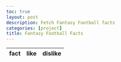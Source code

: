 ```yaml
---
toc: true
layout: post
description: Fetch Fantasy Football facts
categories: [project]
title: Fantasy Football Facts
---
```



<!-- HTML table fragment for page -->
<table>
  <thead>
  <tr>
    <th>fact</th>
    <th>like</th>
    <th>dislike</th>
  </tr>
  </thead>
  <tbody id="result">
    <!-- javascript generated data -->
  </tbody>
</table>

<!-- Script is layed out in a sequence (without a function) and will execute when page is loaded -->
<script>

  // prepare HTML defined "result" container for new output
  const resultContainer = document.getElementById("result");

  const like = "like";
  const dislike = "dislike";

  // prepare fetch urls
  const url = "https://football.aadit.dev/api/facts";
  const get_url = url +"/";
  const like_url = url + "/like/";  
  const jeer_url = url + "/jeer/";  

  // prepare fetch GET options
  const options = {
    method: 'GET', // *GET, POST, PUT, DELETE, etc.
    mode: 'cors', // no-cors, *cors, same-origin
    cache: 'default', // *default, no-cache, reload, force-cache, only-if-cached
    credentials: 'same-origin', // include, same-origin, omit
    headers: {
      'Content-Type': 'application/json'
      // 'Content-Type': 'application/x-www-form-urlencoded',
    },
  };
  // prepare fetch PUT options, clones with JS Spread Operator (...)
  const put_options = {...options, method: 'PUT'}; // clones and replaces method

  // fetch the API
  fetch(get_url, options)
    // response is a RESTful "promise" on any successful fetch
    .then(response => {
      // check for response errors
      if (response.status !== 200) {
          error('GET API response failure: ' + response.status);
          return;
      }
      // valid response will have JSON data
      response.json().then(data => {
          console.log(data);
          for (const row of data) {
            // make "tr element" for each "row of data"
            const tr = document.createElement("tr");
            
            const fact = document.createElement("td");
              fact.innerHTML = row.id + ". " + row.fact;  // add fetched data to innerHTML

            const like = document.createElement("td");
              const like_but = document.createElement('button');
              like_but.id = LIKE+row.id   
              like_but.innerHTML = row.like;  
              like_but.onclick = function () {
                // onclick function call with "like parameters"
                reaction(LIKE, like_url+row.id, like_but.id);  
              };
              like.appendChild(like_but); 

            // td for boohoo cell with onclick actions
            const dislike = document.createElement("td");
              const dislike_but = document.createElement('button');
              dislike_but.id = DISLIKE+row.id  // establishes a BOOHOO JS id for cell
              dislike_but.innerHTML = row.dislike;  // add fetched "boohoo count" to innerHTML
              dislike_but.onclick = function () {
                // onclick function call with "jeer parameters"
                reaction(DISLIKE, jeer_url+row.id, dislike_but.id);  
              };
              dislike.appendChild(dislike_but);  // add "boohoo button" to boohoo cell
             
            // this builds ALL td's (cells) into tr (row) element
            tr.appendChild(fact);
            tr.appendChild(like);
            tr.appendChild(dislike);

            // this adds all the tr (row) work above to the HTML "result" container
            resultContainer.appendChild(tr);
          }
      })
  })
  // catch fetch errors (ie Nginx ACCESS to server blocked)
  .catch(err => {
    error(err + " " + get_url);
  });

  // Reaction function to likes or jeers user actions
  function reaction(type, put_url, elemID) {

    // fetch the API
    fetch(put_url, put_options)
    // response is a RESTful "promise" on any successful fetch
    .then(response => {
      // check for response errors
      if (response.status !== 200) {
          error("PUT API response failure: " + response.status)
          return;  // api failure
      }
      // valid response will have JSON data
      response.json().then(data => {
          console.log(data);
          // Likes or Jeers updated/incremented
          if (type === LIKE) // like data element
            document.getElementById(elemID).innerHTML = data.like;  // fetched haha data assigned to haha Document Object Model (DOM)
          else if (type === DISLIKE) // jeer data element
            document.getElementById(elemID).innerHTML = data.dislike;  // fetched boohoo data assigned to boohoo Document Object Model (DOM)
          else
            error("unknown type: " + type);  // should never occur
      })
    })
    // catch fetch errors (ie Nginx ACCESS to server blocked)
    .catch(err => {
      error(err + " " + put_url);
    });
    
  }

  // Something went wrong with actions or responses
  function error(err) {
    // log as Error in console
    console.error(err);
    // append error to resultContainer
    const tr = document.createElement("tr");
    const td = document.createElement("td");
    td.innerHTML = err;
    tr.appendChild(td);
    resultContainer.appendChild(tr);
  }

</script>
